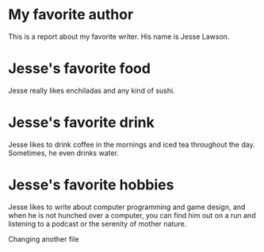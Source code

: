 # My favorite author

This is a report about my favorite writer. His name is Jesse Lawson.

# Jesse's favorite food

Jesse really likes enchiladas and any kind of sushi.

# Jesse's favorite drink

Jesse likes to drink coffee in the mornings and iced tea throughout the day. Sometimes, he even drinks water.

# Jesse's favorite hobbies

Jesse likes to write about computer programming and game design, and when he is not hunched over a computer, you can find him out on a run and listening to a podcast or the serenity of mother nature.

Changing another file
